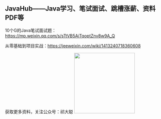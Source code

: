 
## JavaHub——Java学习、笔试面试、跳槽涨薪、资料PDF等

10个G的Java笔试面试题：https://mp.weixin.qq.com/s/sTtVB5AiTqoptZnv8w9A_Q


从零基础到项目实战：https://jeeweixin.com/wiki/1413240718360608



获取更多资料，关注公众号：祁大聪 
<img src=https://cdn.jsdelivr.net/gh/qidacong/blob-img@master/20220520/qidacong.4z0s3ud9vm80.webp width=200/>

